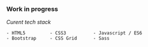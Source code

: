 
### Work in progress

*Curent tech stack*

```
- HTML5         - CSS3          - Javascript / ES6
- Bootstrap     - CSS Grid      - Sass
```